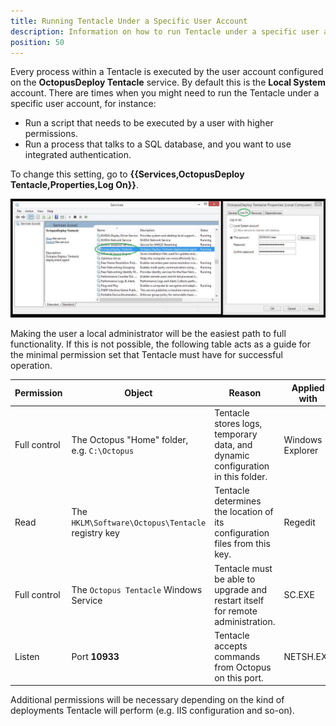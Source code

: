 ```yaml
---
title: Running Tentacle Under a Specific User Account
description: Information on how to run Tentacle under a specific user account.
position: 50
---
```


Every process within a Tentacle is executed by the user account configured on the **OctopusDeploy Tentacle** service. By default this is the **Local System** account. There are times when you might need to run the Tentacle under a specific user account, for instance:

- Run a script that needs to be executed by a user with higher permissions.
- Run a process that talks to a SQL database, and you want to use integrated authentication.

To change this setting, go to **{{Services,OctopusDeploy Tentacle,Properties,Log On}}**.

![](3277918.jpg)

Making the user a local administrator will be the easiest path to full functionality. If this is not possible, the following table acts as a guide for the minimal permission set that Tentacle must have for successful operation.

| Permission   | Object                                   | Reason                                   | Applied with     |
| ------------ | ---------------------------------------- | ---------------------------------------- | ---------------- |
| Full control | The Octopus "Home" folder, e.g. `C:\Octopus` | Tentacle stores logs, temporary data, and dynamic configuration in this folder. | Windows Explorer |
| Read         | The `HKLM\Software\Octopus\Tentacle` registry key | Tentacle determines the location of its configuration files from this key. | Regedit          |
| Full control | The `Octopus Tentacle` Windows Service   | Tentacle must be able to upgrade and restart itself for remote administration. | SC.EXE           |
| Listen       | Port **10933**                           | Tentacle accepts commands from Octopus on this port. | NETSH.EXE        |

Additional permissions will be necessary depending on the kind of deployments Tentacle will perform (e.g. IIS configuration and so-on).
